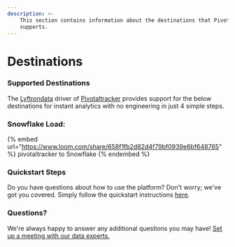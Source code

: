 ```yaml
---
description: >-
    This section contains information about the destinations that Pivotaltracker
    supports.
---
```


# Destinations

### Supported Destinations

The [Lyftrondata](https://www.lyftrondata.com/) driver of [Pivotaltracker](https://www.lyftrondata.com/integration/business-analytics/pivotal-tracker/) provides support for the below destinations for instant analytics with no engineering in just 4 simple steps.

### Snowflake Load:

{% embed url="https://www.loom.com/share/658f1fb2d82d4f79bf0939e6bf648765" %}
pivotaltracker to Snowflake
{% endembed %}

### Quickstart Steps

Do you have questions about how to use the platform? Don't worry; we've got you covered. Simply follow the quickstart instructions [here](README.md).

### Questions? <a href="#questions" id="questions"></a>

We're always happy to answer any additional questions you may have! [Set up a meeting with our data experts.](https://www.lyftrondata.com/book-a-meeting/)
